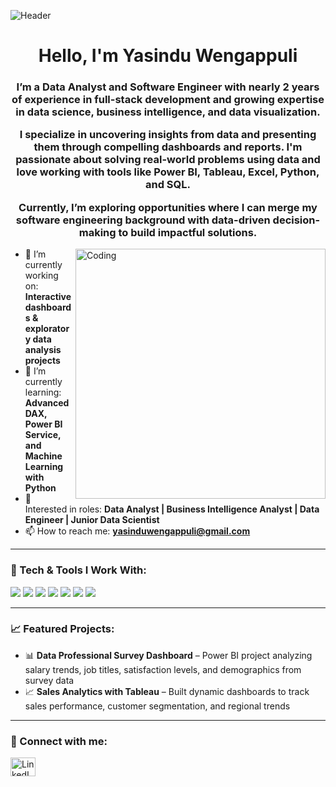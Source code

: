 ![Header](https://github.com/Yasindu02/image.png)

<h1 align="center">Hello, I'm Yasindu Wengappuli</h1>
<h3 align="center">
I’m a Data Analyst and Software Engineer with nearly 2 years of experience in full-stack development and growing expertise in data science, business intelligence, and data visualization.

I specialize in uncovering insights from data and presenting them through compelling dashboards and reports. I'm passionate about solving real-world problems using data and love working with tools like Power BI, Tableau, Excel, Python, and SQL.

Currently, I’m exploring opportunities where I can merge my software engineering background with data-driven decision-making to build impactful solutions.
</h3>

<img align="right" alt="Coding" width="400" src="https://cdn.dribbble.com/users/1162077/screenshots/3848914/programmer.gif">

- 🔭 I’m currently working on: **Interactive dashboards & exploratory data analysis projects**
- 🌱 I’m currently learning: **Advanced DAX, Power BI Service, and Machine Learning with Python**
- 💼 Interested in roles: **Data Analyst | Business Intelligence Analyst | Data Engineer | Junior Data Scientist**
- 📫 How to reach me: **yasinduwengappuli@gmail.com**

---

<h3 align="left">🧠 Tech & Tools I Work With:</h3>
<p align="left">
  <img src="https://img.shields.io/badge/-Power%20BI-F2C811?style=for-the-badge&logo=powerbi&logoColor=black" />
  <img src="https://img.shields.io/badge/-Tableau-E97627?style=for-the-badge&logo=tableau&logoColor=white" />
  <img src="https://img.shields.io/badge/-Python-3776AB?style=for-the-badge&logo=python&logoColor=white" />
  <img src="https://img.shields.io/badge/-SQL-4479A1?style=for-the-badge&logo=postgresql&logoColor=white" />
  <img src="https://img.shields.io/badge/-Excel-217346?style=for-the-badge&logo=microsoft-excel&logoColor=white" />
  <img src="https://img.shields.io/badge/-C Sharp-239120?style=for-the-badge&logo=csharp&logoColor=white" />
  <img src="https://img.shields.io/badge/-ASP.NET Core-512BD4?style=for-the-badge&logo=dotnet&logoColor=white" />
</p>

---

<h3 align="left">📈 Featured Projects:</h3>

- 📊 **Data Professional Survey Dashboard** – Power BI project analyzing salary trends, job titles, satisfaction levels, and demographics from survey data  
- 📈 **Sales Analytics with Tableau** – Built dynamic dashboards to track sales performance, customer segmentation, and regional trends  

---

<h3 align="left">🤝 Connect with me:</h3>
<p align="left">
<a href="https://www.linkedin.com/in/yasinduw/" target="blank">
  <img align="center" src="https://raw.githubusercontent.com/rahuldkjain/github-profile-readme-generator/master/src/images/icons/Social/linked-in-alt.svg" alt="LinkedIn" height="30" width="40" />
</a>
</p>
